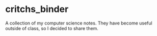 # critchs_binder
A collection of my computer science notes. They have become useful outside of class, so I decided to share them.
